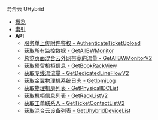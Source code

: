 <div class="sidebar_title icon__Uhybrid01">混合云 UHybrid</div>


- [概览](api/uhybrid-api/README.md)
- [索引](api/uhybrid-api/index.md)
- **API**
    - [服务单上传附件鉴权 - AuthenticateTicketUpload](api/uhybrid-api/authenticate_ticket_upload)
    - [获取所有监控数据 - GetAllBWMonitor](api/uhybrid-api/get_all_bw_monitor)
    - [总览页面混合云外网带宽的流量 - GetAllBWMonitorV2](api/uhybrid-api/get_all_bw_monitor_v2)
    - [获取预留机柜信息 - GetBookRackView](api/uhybrid-api/get_book_rack_view)
    - [获取专线流流量 - GetDedicatedLineFlowV2](api/uhybrid-api/get_dedicated_line_flow_v2)
    - [获取金翼物理机系统日志 - GetIpmiLog](api/uhybrid-api/get_ipmi_log)
    - [获取物理机房列表 - GetPhysicalIDCList](api/uhybrid-api/get_physical_idc_list)
    - [获取机柜信息列表 - GetRackListV2](api/uhybrid-api/get_rack_list_v2)
    - [获取工单联系人 - GetTicketContactListV2](api/uhybrid-api/get_ticket_contact_list_v2)
    - [获取混合云设备列表 - GetUhybridDeviceList](api/uhybrid-api/get_uhybrid_device_list)

